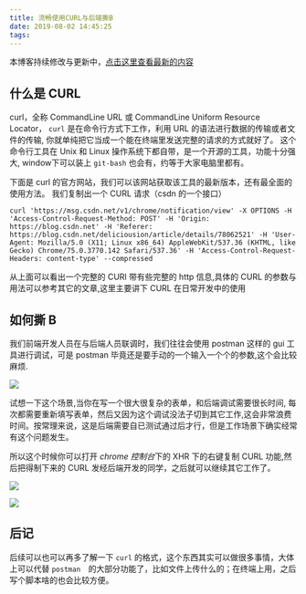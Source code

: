 ```yaml
---
title: 流畅使用CURL与后端撕B
date: 2019-08-02 14:45:25
tags:
---
```


本博客持续修改与更新中，[点击这里查看最新的内容](http://aizigao.xyz/2019/08/02/流畅使用CURL与后端撕B/)

## 什么是 CURL

curl，全称 CommandLine URL 或 CommandLine Uniform Resource Locator， `curl` 是在命令行方式下工作，利用 URL 的语法进行数据的传输或者文件的传输, 你就单纯把它当成一个能在终端里发送完整的请求的方式就好了。 这个命令行工具在 Unix 和 Linux 操作系统下都自带，是一个开源的工具，功能十分强大, window下可以装上 `git-bash` 也会有，约等于大家电脑里都有。

下面是 curl 的官方网站，我们可以该网站获取该工具的最新版本，还有最全面的使用方法。
我们复制出一个 CURL 请求（csdn 的一个接口）

```shell
curl 'https://msg.csdn.net/v1/chrome/notification/view' -X OPTIONS -H 'Access-Control-Request-Method: POST' -H 'Origin: https://blog.csdn.net' -H 'Referer: https://blog.csdn.net/deliciousion/article/details/78062521' -H 'User-Agent: Mozilla/5.0 (X11; Linux x86_64) AppleWebKit/537.36 (KHTML, like Gecko) Chrome/75.0.3770.142 Safari/537.36' -H 'Access-Control-Request-Headers: content-type' --compressed
```

从上面可以看出一个完整的 CURl 带有些完整的 http 信息,具体的 CURL 的参数与用法可以参考其它的文章,这里主要讲下 CURL 在日常开发中的使用

## 如何撕 B

我们前端开发人员在与后端人员联调时，我们往往会使用 postman 这样的 gui 工具进行调试，可是 postman 毕竟还是要手动的一个输入一个个的参数,这个会比较麻烦.

![](https://i.loli.net/2019/08/02/5d43da6b53c9a98298.png)

试想一下这个场景,当你在写一个很大很复杂的表单，和后端调试需要很长时间, 每次都需要重新填写表单，然后又因为这个调试没法子切到其它工作,这会非常浪费时间。按常理来说，这是后端需要自已测试通过后才行，但是工作场景下确实经常有这个问题发生。

所以这个时候你可以打开 *chrome 控制台*下的 XHR 下的右键复制 CURL 功能,然后把得制下来的 CURL 发经后端开发的同学，之后就可以继续其它工作了。

![](https://i.loli.net/2019/08/02/5d43da6b53c9a98298.png)

![](https://i.loli.net/2019/08/02/5d43dbaf1a25d53570.png)

## 后记

后续可以也可以再多了解一下 `curl` 的格式，这个东西其实可以做很多事情，大体上可以代替 `postman`　的大部分功能了，比如文件上传什么的；在终端上用，之后写个脚本啥的也会比较方便。